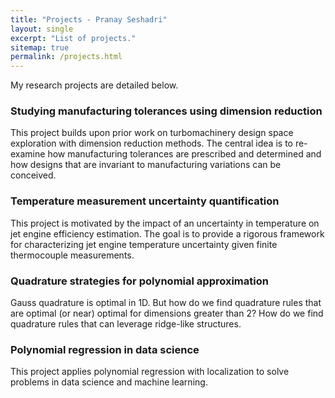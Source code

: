 ```yaml
---
title: "Projects - Pranay Seshadri"
layout: single
excerpt: "List of projects."
sitemap: true
permalink: /projects.html
---
```


My research projects are detailed below.

### Studying manufacturing tolerances using dimension reduction
This project builds upon prior work on turbomachinery design space exploration with dimension reduction methods. The central idea is to re-examine how manufacturing tolerances are prescribed and determined and how designs that are invariant to manufacturing variations can be conceived. 

### Temperature measurement uncertainty quantification
This project is motivated by the impact of an uncertainty in temperature on jet engine efficiency estimation. The goal is to provide a rigorous framework for characterizing jet engine temperature uncertainty given finite thermocouple measurements. 

### Quadrature strategies for polynomial approximation
Gauss quadrature is optimal in 1D. But how do we find quadrature rules that are optimal (or near) optimal for dimensions greater than 2? How do we find quadrature rules that can leverage ridge-like structures. 

### Polynomial regression in data science
This project applies polynomial regression with localization to solve problems in data science and machine learning. 

